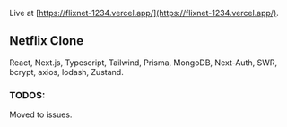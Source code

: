 Live at [https://flixnet-1234.vercel.app/](https://flixnet-1234.vercel.app/).

## Netflix Clone

React, Next.js, Typescript, Tailwind, Prisma, MongoDB, Next-Auth, SWR, bcrypt, axios, lodash, Zustand.

### TODOS:

Moved to issues.
